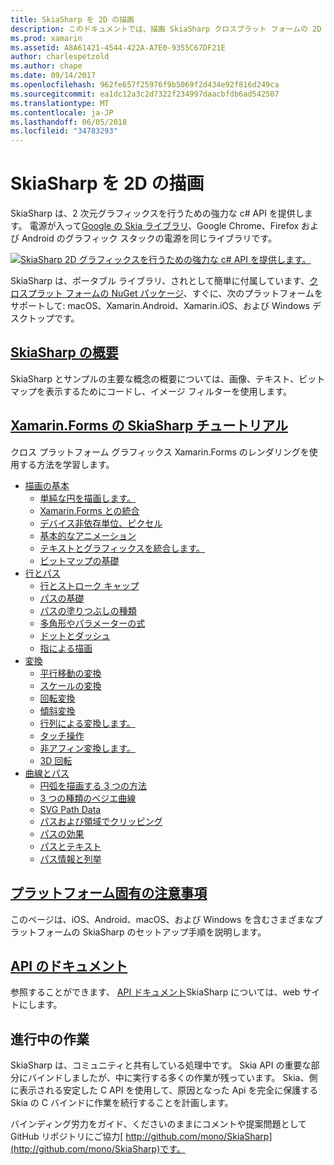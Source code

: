 ```yaml
---
title: SkiaSharp を 2D の描画
description: このドキュメントでは、描画 SkiaSharp クロスプラット フォームの 2D の概要を示します。 SkiaSharp を記述するさまざまなガイドやそのさまざまな Api にリンクします。
ms.prod: xamarin
ms.assetid: A8A61421-4544-422A-A7E0-9355C67DF21E
author: charlespetzold
ms.author: chape
ms.date: 09/14/2017
ms.openlocfilehash: 962fe657f25976f9b5069f2d434e92f816d249ca
ms.sourcegitcommit: ea1dc12a3c2d7322f234997daacbfdb6ad542507
ms.translationtype: MT
ms.contentlocale: ja-JP
ms.lasthandoff: 06/05/2018
ms.locfileid: "34783293"
---
```

# <a name="2d-drawing-with-skiasharp"></a>SkiaSharp を 2D の描画

SkiaSharp は、2 次元グラフィックスを行うための強力な c# API を提供します。 電源が入って[Google の Skia ライブラリ](http://skia.org)、Google Chrome、Firefox および Android のグラフィック スタックの電源を同じライブラリです。

[![](images/ide-sml.png "SkiaSharp 2D グラフィックスを行うための強力な c# API を提供します。")](images/ide.png#lightbox)

SkiaSharp は、ポータブル ライブラリ、されとして簡単に付属しています、[クロスプラット フォームの NuGet パッケージ](https://www.nuget.org/packages/SkiaSharp)、すぐに、次のプラットフォームをサポートして: macOS、Xamarin.Android、Xamarin.iOS、および Windows デスクトップです。

## <a name="introduction-to-skiasharpgraphics-gamesskiasharpintroductionmd"></a>[SkiaSharp の概要](~/graphics-games/skiasharp/introduction.md)

SkiaSharp とサンプルの主要な概念の概要については、画像、テキスト、ビットマップを表示するためにコードし、イメージ フィルターを使用します。

## <a name="skiasharp-tutorials-for-xamarinformsxamarin-formsuser-interfacegraphicsskiasharpindexmd"></a>[Xamarin.Forms の SkiaSharp チュートリアル](~/xamarin-forms/user-interface/graphics/skiasharp/index.md)

クロス プラットフォーム グラフィックス Xamarin.Forms のレンダリングを使用する方法を学習します。

- [描画の基本](~/xamarin-forms/user-interface/graphics/skiasharp/basics/index.md)
  * [単純な円を描画します。](~/xamarin-forms/user-interface/graphics/skiasharp/basics/circle.md)
  * [Xamarin.Forms との統合](~/xamarin-forms/user-interface/graphics/skiasharp/basics/integration.md)
  * [デバイス非依存単位、ピクセル](~/xamarin-forms/user-interface/graphics/skiasharp/basics/pixels.md)
  * [基本的なアニメーション](~/xamarin-forms/user-interface/graphics/skiasharp/basics/animation.md)
  * [テキストとグラフィックスを統合します。](~/xamarin-forms/user-interface/graphics/skiasharp/basics/text.md)
  * [ビットマップの基礎](~/xamarin-forms/user-interface/graphics/skiasharp/basics/bitmaps.md)
- [行とパス](~/xamarin-forms/user-interface/graphics/skiasharp/paths/index.md)
  * [行とストローク キャップ](~/xamarin-forms/user-interface/graphics/skiasharp/paths/lines.md)
  * [パスの基礎](~/xamarin-forms/user-interface/graphics/skiasharp/paths/paths.md)
  * [パスの塗りつぶしの種類](~/xamarin-forms/user-interface/graphics/skiasharp/paths/fill-types.md)
  * [多角形やパラメーターの式](~/xamarin-forms/user-interface/graphics/skiasharp/paths/polylines.md)
  * [ドットとダッシュ](~/xamarin-forms/user-interface/graphics/skiasharp/paths/dots.md)
  * [指による描画](~/xamarin-forms/user-interface/graphics/skiasharp/paths/finger-paint.md)
- [変換](~/xamarin-forms/user-interface/graphics/skiasharp/transforms/index.md)
  * [平行移動の変換](~/xamarin-forms/user-interface/graphics/skiasharp/transforms/translate.md)
  * [スケールの変換](~/xamarin-forms/user-interface/graphics/skiasharp/transforms/scale.md)
  * [回転変換](~/xamarin-forms/user-interface/graphics/skiasharp/transforms/rotate.md)
  * [傾斜変換](~/xamarin-forms/user-interface/graphics/skiasharp/transforms/skew.md)
  * [行列による変換します。](~/xamarin-forms/user-interface/graphics/skiasharp/transforms/matrix.md)
  * [タッチ操作](~/xamarin-forms/user-interface/graphics/skiasharp/transforms/touch.md)
  * [非アフィン変換します。](~/xamarin-forms/user-interface/graphics/skiasharp/transforms/non-affine.md)
  * [3D 回転](~/xamarin-forms/user-interface/graphics/skiasharp/transforms/3d-rotation.md)
- [曲線とパス](~/xamarin-forms/user-interface/graphics/skiasharp/curves/index.md)
  * [円弧を描画する 3 つの方法](~/xamarin-forms/user-interface/graphics/skiasharp/curves/arcs.md)
  * [3 つの種類のベジエ曲線](~/xamarin-forms/user-interface/graphics/skiasharp/curves/beziers.md)
  * [SVG Path Data](~/xamarin-forms/user-interface/graphics/skiasharp/curves/path-data.md)
  * [パスおよび領域でクリッピング](~/xamarin-forms/user-interface/graphics/skiasharp/curves/clipping.md)
  * [パスの効果](~/xamarin-forms/user-interface/graphics/skiasharp/curves/effects.md)
  * [パスとテキスト](~/xamarin-forms/user-interface/graphics/skiasharp/curves/text-paths.md)
  * [パス情報と列挙](~/xamarin-forms/user-interface/graphics/skiasharp/curves/information.md)

## <a name="platform-specific-notesgraphics-gamesskiasharpplatformmd"></a>[プラットフォーム固有の注意事項](~/graphics-games/skiasharp/platform.md)

このページは、iOS、Android、macOS、および Windows を含むさまざまなプラットフォームの SkiaSharp のセットアップ手順を説明します。

## <a name="api-documentationhttpsdeveloperxamarincomapinamespaceskiasharp"></a>[API のドキュメント](https://developer.xamarin.com/api/namespace/SkiaSharp/)

参照することができます、 [API ドキュメント](https://developer.xamarin.com/api/namespace/SkiaSharp/)SkiaSharp については、web サイトにします。

## <a name="work-in-progress"></a>進行中の作業

SkiaSharp は、コミュニティと共有している処理中です。 Skia API の重要な部分にバインドしましたが、中に実行する多くの作業が残っています。 Skia、側に表示される安定した C API を使用して、原因となった Api を完全に保護する Skia の C バインドに作業を続行することを計画します。

バインディング労力をガイド、くださいのままにコメントや提案問題として GitHub リポジトリにご協力[ http://github.com/mono/SkiaSharp](http://github.com/mono/SkiaSharp)です。
